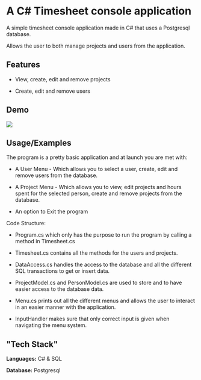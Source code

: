 # A C# Timesheet console application

A simple timesheet console application made in C# that uses a Postgresql database.

Allows the user to both manage projects and users from the application.

## Features

- View, create, edit and remove projects

- Create, edit and remove users

## Demo

![](https://i.imgur.com/Lv3dxqF.gif)

## Usage/Examples

The program is a pretty basic application and at launch you are met with:

- A User Menu - Which allows you to select a user, create, edit and remove users from the database.

- A Project Menu - Which allows you to view, edit projects and hours spent for the selected person, create and remove projects from the database.

- An option to Exit the program

Code Structure:

- Program.cs which only has the purpose to run the program by calling a method in Timesheet.cs

- Timesheet.cs contains all the methods for the users and projects.

- DataAccess.cs handles the access to the database and all the different SQL transactions to get or insert data.

- ProjectModel.cs and PersonModel.cs are used to store and to have easier access to the database data.

- Menu.cs prints out all the different menus and allows the user to interact in an easier manner with the application.

- InputHandler makes sure that only correct input is given when navigating the menu system.

## "Tech Stack"

**Languages:** C# & SQL

**Database:** Postgresql
